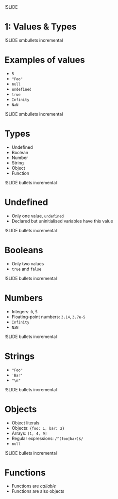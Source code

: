 !SLIDE
# 1: Values & Types

!SLIDE smbullets incremental
# Examples of values

* `5`
* `"Foo"`
* `null`
* `undefined`
* `true`
* `Infinity`
* `NaN`

!SLIDE smbullets incremental
# Types

* Undefined
* Boolean
* Number
* String
* Object
* Function

!SLIDE bullets incremental
# Undefined

* Only one value, `undefined`
* Declared but uninitialised variables have this value

!SLIDE bullets incremental
# Booleans

* Only two values
* `true` and `false`

!SLIDE bullets incremental
# Numbers

* Integers: `0`, `5`
* Floating-point numbers: `3.14`, `3.7e-5`
* `Infinity`
* `NaN`

!SLIDE bullets incremental
# Strings

* `"Foo"`
* `'Bar'`
* `"\n"`

!SLIDE bullets incremental
# Objects

* Object literals
* Objects: `{foo: 1, bar: 2}`
* Arrays: `[1, 4, 9]`
* Regular expressions: `/^(foo|bar)$/`
* `null`

!SLIDE bullets incremental
# Functions

* Functions are _callable_
* Functions are also objects
